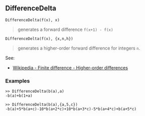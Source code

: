 ## DifferenceDelta

```
DifferenceDelta(f(x), x)
```

> generates a forward difference `f(x+1) - f(x)`

```
DifferenceDelta(f(x), {x,n,h})
```

> generates a higher-order forward difference for integers `n`.

See:  
* [Wikipedia - Finite difference - Higher-order differences](https://en.wikipedia.org/wiki/Finite_difference#Higher-order_differences)

### Examples

```  
>> DifferenceDelta(b(a),a) 
-b(a)+b(1+a)

>> DifferenceDelta(b(a),{a,5,c})
-b(a)+5*b(a+c)-10*b(a+2*c)+10*b(a+3*c)-5*b(a+4*c)+b(a+5*c)
 
```
